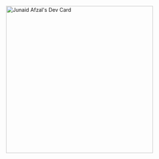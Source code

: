 <a href="https://app.daily.dev/ImJunaidAfzal"><img src="https://api.daily.dev/devcards/d639079782a949158f0f1784f39bf870.png?r=k95" width="400" alt="Junaid Afzal's Dev Card"/></a>
